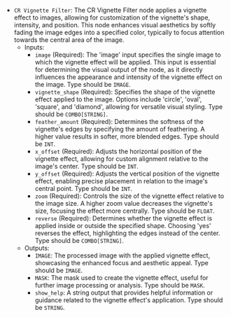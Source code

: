 - `CR Vignette Filter`: The CR Vignette Filter node applies a vignette effect to images, allowing for customization of the vignette's shape, intensity, and position. This node enhances visual aesthetics by softly fading the image edges into a specified color, typically to focus attention towards the central area of the image.
    - Inputs:
        - `image` (Required): The 'image' input specifies the single image to which the vignette effect will be applied. This input is essential for determining the visual output of the node, as it directly influences the appearance and intensity of the vignette effect on the image. Type should be `IMAGE`.
        - `vignette_shape` (Required): Specifies the shape of the vignette effect applied to the image. Options include 'circle', 'oval', 'square', and 'diamond', allowing for versatile visual styling. Type should be `COMBO[STRING]`.
        - `feather_amount` (Required): Determines the softness of the vignette's edges by specifying the amount of feathering. A higher value results in softer, more blended edges. Type should be `INT`.
        - `x_offset` (Required): Adjusts the horizontal position of the vignette effect, allowing for custom alignment relative to the image's center. Type should be `INT`.
        - `y_offset` (Required): Adjusts the vertical position of the vignette effect, enabling precise placement in relation to the image's central point. Type should be `INT`.
        - `zoom` (Required): Controls the size of the vignette effect relative to the image size. A higher zoom value decreases the vignette's size, focusing the effect more centrally. Type should be `FLOAT`.
        - `reverse` (Required): Determines whether the vignette effect is applied inside or outside the specified shape. Choosing 'yes' reverses the effect, highlighting the edges instead of the center. Type should be `COMBO[STRING]`.
    - Outputs:
        - `IMAGE`: The processed image with the applied vignette effect, showcasing the enhanced focus and aesthetic appeal. Type should be `IMAGE`.
        - `MASK`: The mask used to create the vignette effect, useful for further image processing or analysis. Type should be `MASK`.
        - `show_help`: A string output that provides helpful information or guidance related to the vignette effect's application. Type should be `STRING`.
